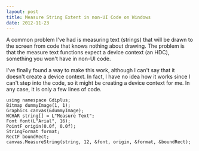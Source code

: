 ```yaml
---
layout: post
title: Measure String Extent in non-UI Code on Windows
date: 2012-11-23
---
```


A common problem I've had is measuring text (strings) that will be drawn to the screen from code that knows nothing about drawing. The problem is that the measure text functions expect a device context (an HDC), something you won't have in non-UI code.

I've finally found a way to make this work, although I can't say that it doesn't create a device context. In fact, I have no idea how it works since I can't step into the code, so it might be creating a device context for me. In any case, it is only a few lines of code.

```
using namespace Gdiplus;
Bitmap dummyImage(1, 1);
Graphics canvas(&dummyImage);
WCHAR string[] = L"Measure Text";
Font font(L"Arial", 16);
PointF origin(0.0f, 0.0f);
StringFormat format;
RectF boundRect;
canvas.MeasureString(string, 12, &font, origin, &format, &boundRect);
```